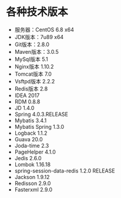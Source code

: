 # 各种技术版本
+ 服务器：CentOS 6.8 x64
+ JDK版本：7u89 x64
+ Git版本：2.8.0
+ Maven版本：3.0.5
+ MySql版本 5.1
+ Nginx版本 1.10.2
+ Tomcat版本 7.0
+ Vsftpd版本 2.2.2
+ Redis版本 2.8
+ IDEA 2017
+ RDM 0.8.8
+ JD 1.4.0
+ Spring 4.0.3.RELEASE
+ Mybatis 3.4.1
+ Mybatis Spring 1.3.0
+ Logback 1.1.2
+ Guava 20.0
+ Joda-time 2.3
+ PageHelper 4.1.0
+ Jedis 2.6.0
+ Lombok 1.16.18
+ spring-session-data-redis 1.2.0 RELEASE
+ Jackson 1.9.12
+ Redisson 2.9.0
+ Fasterxml 2.9.0